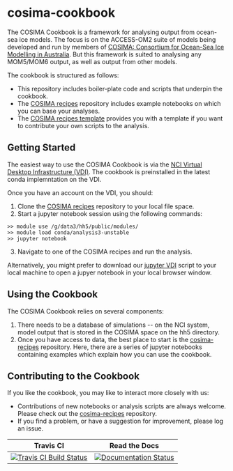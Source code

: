 # cosima-cookbook

The COSIMA Cookbook is a framework for analysing output from ocean-sea ice models. The focus is on the ACCESS-OM2 suite of models being developed and run by members of [COSIMA: Consortium for Ocean-Sea Ice Modelling in Australia](http://cosima.org.au). But this framework is suited to analysing any MOM5/MOM6 output, as well as output from other models.

The cookbook is structured as follows:
 * This repository includes boiler-plate code and scripts that underpin the cookbook.
 * The [COSIMA recipes](https://github.com/OceansAus/cosima-recipes) repository includes example notebooks on which you can base your analyses.
 * The [COSIMA recipes template](https://github.com/OceansAus/cosima-recipe-template) provides you with a template if you want to contribute your own scripts to the analysis.

## Getting Started
The easiest way to use the COSIMA Cookbook is via the [NCI Virtual Desktop Infrastructure (VDI)](http://nci.org.au/services/vdi/). The cookbook is preinstalled in the latest conda implemntation on the VDI. 

Once you have an account on the VDI, you should:
 1. Clone the [COSIMA recipes](https://github.com/OceansAus/cosima-recipes) repository to your local file space.
 2. Start a jupyter notebook session using the following commands:
```
>> module use /g/data3/hh5/public/modules/
>> module load conda/analysis3-unstable
>> jupyter notebook
```
 3. Navigate to one of the COSIMA recipes and run the analysis.
 
 Alternatively, you might prefer to download our [jupyter VDI](https://github.com/OceansAus/cosima-cookbook/blob/master/scripts/jupyter_vdi.py) script to your local machine to open a jupyer notebook in your local browser window.
 
## Using the Cookbook
The COSIMA Cookbook relies on several components:
 1. There needs to be a database of simulations -- on the NCI system, model output that is stored in the COSIMA space on the hh5 directory.
 2. Once you have access to data, the best place to start is the [cosima-recipes](https://github.com/OceansAus/cosima-recipes) repository. Here, there are a series of jupyter notebooks containing examples which explain how you can use the cookbook.


## Contributing to the Cookbook
If you like the cookbook, you may like to interact more closely with us:
 * Contributions of new notebooks or analysis scripts are always welcome. Please check out the [cosima-recipes](https://github.com/OceansAus/cosima-recipes) repository.
 * If you find a problem, or have a suggestion for improvement, please log an issue.

| Travis CI | Read the Docs | 
|:---------:|:-------------:|
| [![Travis CI Build Status](https://travis-ci.org/OceansAus/cosima-cookbook.svg?branch=master)](https://travis-ci.org/OceansAus/cosima-cookbook) | [![Documentation Status](https://readthedocs.org/projects/cosima-cookbook/badge/?version=latest)](https://cosima-cookbook.readthedocs.org/en/latest) |
